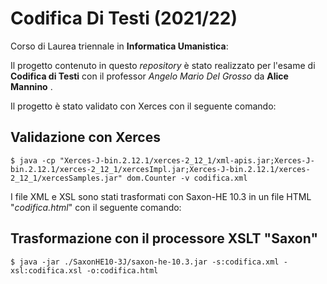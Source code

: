 # Codifica Di Testi (2021/22)

Corso di Laurea triennale in <b>Informatica Umanistica</b>:

Il progetto contenuto in questo <i>repository</i> è stato realizzato per l'esame di <b>Codifica di Testi</b> con il professor <i>Angelo Mario Del Grosso</i> da <b>Alice Mannino</b> .

Il progetto è stato validato con Xerces con il seguente comando:

## Validazione con Xerces

```shell
$ java -cp "Xerces-J-bin.2.12.1/xerces-2_12_1/xml-apis.jar;Xerces-J-bin.2.12.1/xerces-2_12_1/xercesImpl.jar;Xerces-J-bin.2.12.1/xerces-2_12_1/xercesSamples.jar" dom.Counter -v codifica.xml
```

I file XML e XSL sono stati trasformati con Saxon-HE 10.3 in un file HTML "<i>codifica.html</i>" con il seguente comando:

## Trasformazione con il processore XSLT "Saxon"

```shell
$ java -jar ./SaxonHE10-3J/saxon-he-10.3.jar -s:codifica.xml -xsl:codifica.xsl -o:codifica.html
```
